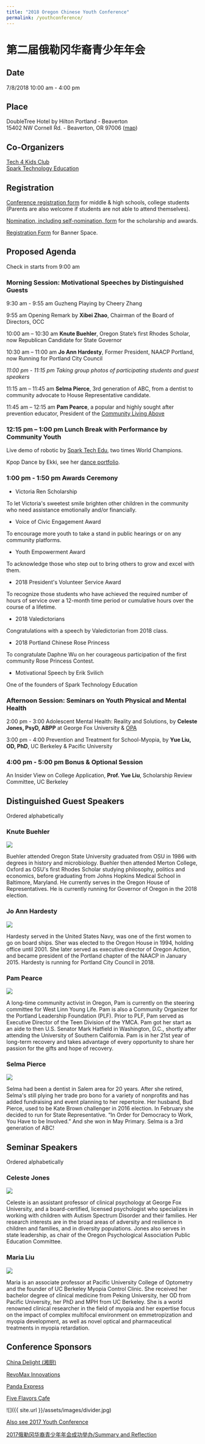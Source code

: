 ```yaml
---
title: "2018 Oregon Chinese Youth Conference"
permalink: /youthconference/
---
```


# 第二届俄勒冈华裔青少年年会

## Date

7/8/2018 10:00 am - 4:00 pm

## Place

DoubleTree Hotel by Hilton Portland - Beaverton<br/>
15402 NW Cornell Rd. - Beaverton, OR 97006 ([map](https://goo.gl/maps/XNov3hTvDTN2))

## Co-Organizers

[Tech 4 Kids Club](http://www.tech4kidsclub.org/)<br/>
[Spark Technology Education](http://www.sparkteched.org/)

## Registration

[Conference registration form](https://docs.google.com/forms/d/e/1FAIpQLSfP5DP8rN05m37MoZ2fE5m5kj-8EXcmz72JbVP5g3L6TqMkrA/viewform?c=0&w=1) for middle & high schools, college students (Parents are also welcome if students are not able to attend themselves).

[Nomination, including self-nomination, form](https://docs.google.com/forms/d/e/1FAIpQLSfQRyJHdDFVPnelnzQpe8xVH2n0A8AsvoNi7VqHrCHFtCS4vg/viewform?c=0&w=1) for the scholarship and awards.

[Registration Form](https://docs.google.com/forms/d/e/1FAIpQLScIhWP3pUAZuqBXZYI3DzgLtV-oWuts6jaLunIfuPR-wFoqUw/viewform?c=0&w=1) for Banner Space.

## Proposed Agenda

Check in starts from 9:00 am

### Morning Session: Motivational Speeches by Distinguished Guests

9:30 am - 9:55 am Guzheng Playing by Cheery Zhang

9:55 am Opening Remark by **Xibei Zhao**, Chairman of the Board of Directors, OCC

10:00 am – 10:30 am	**Knute Buehler**, Oregon State’s first Rhodes Scholar, now Republican Candidate for State Governor

10:30 am – 11:00 am	**Jo Ann Hardesty**, Former President, NAACP Portland, now Running for Portland City Council

_11:00 pm - 11:15 pm Taking group photos of participating students and guest speakers_

11:15 am – 11:45 am **Selma Pierce**, 3rd generation of ABC, from a dentist to community advocate to House Representative candidate.

11:45 am – 12:15 am	**Pam Pearce**, a popular and highly sought after prevention educator, President of the [Community Living Above](https://communitylivingabove.org/)

### 12:15 pm – 1:00 pm Lunch Break with Performance by Community Youth

Live demo of robotic by [Spark Tech Edu](http://www.sparkteched.org/), two times World Champions.

Kpop Dance by Ekki, see her [dance portfolio](https://www.instagram.com/yvnnnl/).

### 1:00 pm - 1:50 pm Awards Ceremony

* Victoria Ren Scholarship

To let Victoria's sweetest smile brighten other children in the community who need assistance emotionally and/or financially.

* Voice of Civic Engagement Award

To encourage more youth to take a stand in public hearings or on any community platforms.

* Youth Empowerment Award

To acknowledge those who step out to bring others to grow and excel with them.

* 2018 President's Volunteer Service Award

To recognize those students who have achieved the required number of hours of service over a 12-month time period or cumulative hours over the course of a lifetime.

* 2018 Valedictorians

Congratulations with a speech by Valedictorian from 2018 class.

* 2018 Portland Chinese Rose Princess

To congratulate Daphne Wu on her courageous participation of the first community Rose Princess Contest.

* Motivational Speech by Erik Svilich

One of the founders of Spark Technology Education

### Afternoon Session: Seminars on Youth Physical and Mental Health

2:00 pm - 3:00 Adolescent Mental Health: Reality and Solutions, by **Celeste Jones, PsyD, ABPP** at George Fox University & [OPA](http://www.opa.org/)

3:00 pm - 4:00 Prevention and Treatment for School-Myopia, by **Yue Liu, OD, PhD**, UC Berkeley & Pacific University

### 4:00 pm - 5:00 pm Bonus & Optional Session

An Insider View on College Application, **Prof. Yue Liu**, Scholarship Review Committee, UC Berkeley

## Distinguished Guest Speakers

Ordered alphabetically

### Knute Buehler
<p><img src="/assets/images/activities/Knute_buehler.jpg"></p>
Buehler attended Oregon State University graduated from OSU in 1986 with degrees in history and microbiology. Buehler then attended Merton College, Oxford as OSU's first Rhodes Scholar studying philosophy, politics and economics, before graduating from Johns Hopkins Medical School in Baltimore, Maryland. He currently serves in the Oregon House of Representatives. He is currently running for Governor of Oregon in the 2018 election.

### Jo Ann Hardesty
<p><img src="/assets/images/activities/JoAnn_Hardesty2.jpeg"></p>
Hardesty served in the United States Navy, was one of the first women to go on board ships. Sher was elected to the Oregon House in 1994, holding office until 2001. She later served as executive director of Oregon Action, and became president of the Portland chapter of the NAACP in January 2015. Hardesty is running for Portland City Council in 2018.

### Pam Pearce
<p><img src="/assets/images/activities/Pam-Pearce2.jpeg"></p>
A long-time community activist in Oregon, Pam is currently on the steering committee for West Linn Young Life.  Pam is also a Community Organizer for the Portland Leadership Foundation (PLF). Prior to PLF, Pam served as Executive Director of the Teen Division of the YMCA. Pam got her start as an aide to then U.S. Senator Mark Hatfield in Washington, D.C., shortly after attending the University of Southern California. Pam is in her 21st year of long-term recovery and takes advantage of every opportunity to share her passion for the gifts and hope of recovery.

### Selma Pierce
<p><img src="/assets/images/activities/Selma-Pierce.jpg"></p>
Selma had been a dentist in Salem area for 20 years. After she retired, Selma's still plying her trade pro bono for a variety of nonprofits and has added fundraising and event planning to her repertoire. Her husband, Bud Pierce, used to be Kate Brown challenger in 2016 election. In February she decided to run for State Representative. “In Order for Democracy to Work, You Have to be Involved.”  And she won in May Primary. Selma is a 3rd generation of ABC!

## Seminar Speakers

Ordered alphabetically

### Celeste Jones
<p><img src="/assets/images/activities/2f7d2abb155661b0b954b77accf900ca2.jpg"></p>
Celeste is an assistant professor of clinical psychology at George Fox University, and a board-certified, licensed psychologist who specializes in working with children with Autism Spectrum Disorder and their families. Her research interests are in the broad areas of adversity and resilience in children and families, and in diversity populations. Jones also serves in state leadership, as chair of the Oregon Psychological Association Public Education Committee.

### Maria Liu
<p><img src="/assets/images/activities/73d25a66bffa2091f119d15f45b3936c2.jpg"></p>
Maria is an associate professor at Pacific University College of Optometry and the founder of UC Berkeley Myopia Control Clinic. She received her bachelor degree of clinical medicine from Peking University, her OD from Pacific University, her PhD and MPH from UC Berkeley. She is a world renowned clinical researcher in the field of myopia and her expertise focus on the impact of complex multifocal environment on emmetropization and myopia development, as well as novel optical and pharmaceutical treatments in myopia retardation.

## Conference Sponsors

[China Delight (湘厨)](http://www.pdxchinadelight.net/)

[RevoMax Innovations](http://revomax.com)

[Panda Express](https://www.pandaexpress.com/)

[Five Flavors Cafe](http://www.5flavorcafe.com/)

![]({{ site.url }}/assets/images/divider.jpg)

[Also see 2017 Youth Conference](http://pdxchinese.org/youthconference/youth_conference_2017/)

[2017俄勒冈华裔青少年年会成功举办/Summary and Reflection](http://pdxchinese.org/youth-conference-2017/)
